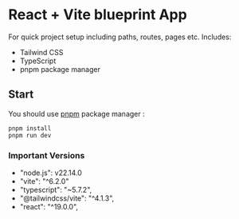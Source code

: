 # React + Vite blueprint App
For quick project setup including paths, routes, pages etc.
Includes:
- Tailwind CSS
- TypeScript
- pnpm package manager

## Start
You should use [pnpm](https://pnpm.io/) package manager :

```
pnpm install
pnpm run dev 
```

### Important Versions
- "node.js": v22.14.0
- "vite": "^6.2.0"
- "typescript": "~5.7.2",
- "@tailwindcss/vite": "^4.1.3",
- "react": "^19.0.0",